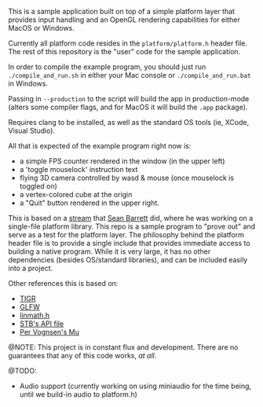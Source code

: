 This is a sample application built on top of a simple platform layer that provides input handling and an OpenGL rendering capabilities for either MacOS or Windows.

Currently all platform code resides in the `platform/platform.h` header file. The rest of this repository is the "user" code for the sample application.

In order to compile the example program, you should just run `./compile_and_run.sh` in either your Mac console or `./compile_and_run.bat` in Windows.

Passing in `--production` to the script will build the app in production-mode (alters some compiler flags, and for MacOS it will build the `.app` package).

Requires clang to be installed, as well as the standard OS tools (ie, XCode, Visual Studio).

All that is expected of the example program right now is:
- a simple FPS counter rendered in the window (in the upper left)
- a 'toggle mouselock' instruction text
- flying 3D camera controlled by wasd & mouse (once mouselock is toggled on)
- a vertex-colored cube at the origin
- a "Quit" button rendered in the upper right.

This is based on a [stream](https://www.youtube.com/watch?v=CJSvTqgBkQk) that [Sean Barrett](https://github.com/nothings) did, where he was working on a single-file platform library.
This repo is a sample program to "prove out" and serve as a test for the platform layer.
The philosophy behind the platform header file is to provide a single include that provides immediate access to building a native program. While it is very large, it has no other dependencies (besides OS/standard libraries), and can be included easily into a project.

Other references this is based on:
- [TIGR](https://github.com/erkkah/tigr)
- [GLFW](https://github.com/glfw/glfw)
- [linmath.h](https://github.com/datenwolf/linmath.h)
- [STB's API file](https://gist.github.com/nothings/ef38135f4aa4799e8f09069a44ded5a2)
- [Per Vognsen's Mu](https://gist.github.com/pervognsen/6a67966c5dc4247a0021b95c8d0a7b72)

@NOTE: This project is in constant flux and development. There are no guarantees that any of this code works, _at all_.

@TODO:
- Audio support (currently working on using miniaudio for the time being, until we build-in audio to platform.h)
